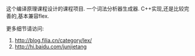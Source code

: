 这个编译原理课程设计的课程项目.
一个词法分析器生成器.
C++实现,还是比较完善的,基本兼容flex.


更多细节请访问:
  1. http://blog.filia.cn/category/lex/
  1. http://hi.baidu.com/junjietang